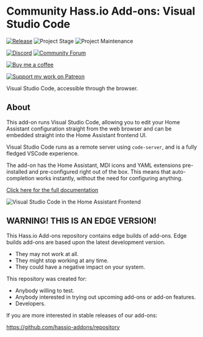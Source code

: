 # Community Hass.io Add-ons: Visual Studio Code

[![Release][release-shield]][release] ![Project Stage][project-stage-shield] ![Project Maintenance][maintenance-shield]

[![Discord][discord-shield]][discord] [![Community Forum][forum-shield]][forum]

[![Buy me a coffee][buymeacoffee-shield]][buymeacoffee]

[![Support my work on Patreon][patreon-shield]][patreon]

Visual Studio Code, accessible through the browser.

## About

This add-on runs Visual Studio Code, allowing you to edit your Home Assistant
configuration straight from the web browser and can be embedded straight
into the Home Assistant frontend UI.

Visual Studio Code runs as a remote server using `code-server`, and is a
fully fledged VSCode experience.

The add-on has the Home Assistant, MDI icons and YAML extensions pre-installed
and pre-configured right out of the box. This means that auto-completion works
instantly, without the need for configuring anything.

[Click here for the full documentation][docs]

![Visual Studio Code in the Home Assistant Frontend][screenshot]

## WARNING! THIS IS AN EDGE VERSION!

This Hass.io Add-ons repository contains edge builds of add-ons. Edge builds
add-ons are based upon the latest development version.

- They may not work at all.
- They might stop working at any time.
- They could have a negative impact on your system.

This repository was created for:

- Anybody willing to test.
- Anybody interested in trying out upcoming add-ons or add-on features.
- Developers.

If you are more interested in stable releases of our add-ons:

<https://github.com/hassio-addons/repository>

[buymeacoffee-shield]: https://www.buymeacoffee.com/assets/img/guidelines/download-assets-sm-2.svg
[buymeacoffee]: https://www.buymeacoffee.com/frenck
[discord-shield]: https://img.shields.io/discord/478094546522079232.svg
[discord]: https://discord.me/hassioaddons
[docs]: https://github.com/hassio-addons/addon-vscode/blob/f4252f9/README.md
[forum-shield]: https://img.shields.io/badge/community-forum-brightgreen.svg
[forum]: https://community.home-assistant.io/?u=frenck
[maintenance-shield]: https://img.shields.io/maintenance/yes/2019.svg
[patreon-shield]: https://www.frenck.nl/images/patreon.png
[patreon]: https://www.patreon.com/frenck
[project-stage-shield]: https://img.shields.io/badge/project%20stage-experimental-yellow.svg
[release-shield]: https://img.shields.io/badge/version-f4252f9-blue.svg
[release]: https://github.com/hassio-addons/addon-vscode/tree/f4252f9
[screenshot]: https://github.com/hassio-addons/addon-vscode/raw/master/images/screenshot.png
